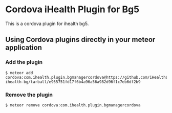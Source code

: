 # Cordova iHealth Plugin for Bg5

This is a cordova plugin for ihealth bg5.

## Using Cordova plugins directly in your meteor application

### Add the plugin

    $ meteor add cordova:com.ihealth.plugin.bgmanagercordova@https://github.com/iHealthLab/plugin-ihealth-bg/tarball/e955751fd17f6b4a96a56a982d96f1c7eb6df2b9


### Remove the plugin

    $ meteor remove cordova:com.ihealth.plugin.bgmanagercordova
    
